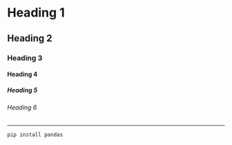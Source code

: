 # Heading 1
## Heading 2
### Heading 3
#### Heading 4
##### Heading 5
###### Heading 6
---
```
pip install pandas
```


